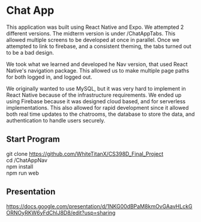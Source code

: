 # Chat App
This application was built using React Native and Expo.
We attempted 2 different versions. The midterm version is under /ChatAppTabs. 
This allowed multiple screens to be developed at once in parallel. 
Once we attempted to link to firebase, and a consistent theming, 
the tabs turned out to be a bad design.

We took what we learned and developed he Nav version, 
that used React Native's navigation package. 
This allowed us to make multiple page paths for both logged in, and logged out.

We originally wanted to use MySQL, but it was very hard to implement in React Native because of the infrastructure requirements.
We ended up using Firebase because it was designed cloud based, and for serverless implementations.
This also allowed for rapid development since it allowed both real time updates to the chatrooms, 
the database to store the data, and authentication to handle users securely.

## Start Program
git clone https://github.com/WhiteTitanX/CS398D_Final_Project
<br>cd /ChatAppNav
<br>npm install
<br>npm run web

## Presentation

https://docs.google.com/presentation/d/1NKG00dBPaM8kmOvGAavHLckGORNOyRKW6yFdChlJ8D8/edit?usp=sharing





